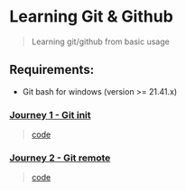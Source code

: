 # Learning Git & Github
> Learning git/github from basic usage

## Requirements: 
- Git bash for windows (version >= 21.41.x)

### [Journey 1 - Git init](src/1/README.md)
> [code](src/1/init.sh)

### [Journey 2 - Git remote](src/2/README.md)
> [code](src/2/git-remote.sh)